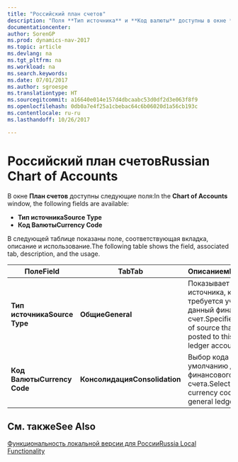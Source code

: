 ```yaml
---
title: "Российский план счетов"
description: "Поля **Тип источника** и **Код валюты** доступны в окне **План счетов** для России."
documentationcenter: 
author: SorenGP
ms.prod: dynamics-nav-2017
ms.topic: article
ms.devlang: na
ms.tgt_pltfrm: na
ms.workload: na
ms.search.keywords: 
ms.date: 07/01/2017
ms.author: sgroespe
ms.translationtype: HT
ms.sourcegitcommit: a16640e014e157d4dbcaabc53d0df2d3e063f8f9
ms.openlocfilehash: 0db0a7e4f25a1cbebac64c6b06020d1a56cb193c
ms.contentlocale: ru-ru
ms.lasthandoff: 10/26/2017

---
```

# <a name="russian-chart-of-accounts"></a><span data-ttu-id="c9dfa-103">Российский план счетов</span><span class="sxs-lookup"><span data-stu-id="c9dfa-103">Russian Chart of Accounts</span></span>
<span data-ttu-id="c9dfa-104">В окне **План счетов** доступны следующие поля:</span><span class="sxs-lookup"><span data-stu-id="c9dfa-104">In the **Chart of Accounts** window, the following fields are available:</span></span>  

- <span data-ttu-id="c9dfa-105">**Тип источника**</span><span class="sxs-lookup"><span data-stu-id="c9dfa-105">**Source Type**</span></span>  
- <span data-ttu-id="c9dfa-106">**Код Валюты**</span><span class="sxs-lookup"><span data-stu-id="c9dfa-106">**Currency Code**</span></span>  

 <span data-ttu-id="c9dfa-107">В следующей таблице показаны поле, соответствующая вкладка, описание и использование.</span><span class="sxs-lookup"><span data-stu-id="c9dfa-107">The following table shows the field, associated tab, description, and the usage.</span></span>  

|<span data-ttu-id="c9dfa-108">Поле</span><span class="sxs-lookup"><span data-stu-id="c9dfa-108">Field</span></span>|<span data-ttu-id="c9dfa-109">Tab</span><span class="sxs-lookup"><span data-stu-id="c9dfa-109">Tab</span></span>|<span data-ttu-id="c9dfa-110">Описанием</span><span class="sxs-lookup"><span data-stu-id="c9dfa-110">Description</span></span>|<span data-ttu-id="c9dfa-111">Потреблено</span><span class="sxs-lookup"><span data-stu-id="c9dfa-111">Usage</span></span>|  
|-----------|---------|-----------------|-----------|  
|<span data-ttu-id="c9dfa-112">**Тип источника**</span><span class="sxs-lookup"><span data-stu-id="c9dfa-112">**Source Type**</span></span>|<span data-ttu-id="c9dfa-113">**Общие**</span><span class="sxs-lookup"><span data-stu-id="c9dfa-113">**General**</span></span>|<span data-ttu-id="c9dfa-114">Показывает тип источника, который требуется учесть на данный финансовый счет.</span><span class="sxs-lookup"><span data-stu-id="c9dfa-114">Specifies the type of source that must be posted to this general ledger account.</span></span>|<span data-ttu-id="c9dfa-115">Отчетность</span><span class="sxs-lookup"><span data-stu-id="c9dfa-115">Reporting</span></span>|  
|<span data-ttu-id="c9dfa-116">**Код Валюты**</span><span class="sxs-lookup"><span data-stu-id="c9dfa-116">**Currency Code**</span></span>|<span data-ttu-id="c9dfa-117">**Консолидация**</span><span class="sxs-lookup"><span data-stu-id="c9dfa-117">**Consolidation**</span></span>|<span data-ttu-id="c9dfa-118">Выбор кода валюты по умолчанию для финансового счета.</span><span class="sxs-lookup"><span data-stu-id="c9dfa-118">Selects a default currency code for the general ledger account.</span></span>||

## <a name="see-also"></a><span data-ttu-id="c9dfa-119">См. также</span><span class="sxs-lookup"><span data-stu-id="c9dfa-119">See Also</span></span>
[<span data-ttu-id="c9dfa-120">Функциональность локальной версии для России</span><span class="sxs-lookup"><span data-stu-id="c9dfa-120">Russia Local Functionality</span></span>](russia-local-functionality.md)

